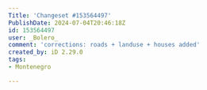 ```yaml
---
Title: 'Changeset #153564497'
PublishDate: 2024-07-04T20:46:18Z
id: 153564497
user: _Bolero_
comment: 'corrections: roads + landuse + houses added'
created_by: iD 2.29.0
tags:
- Montenegro

---
```

